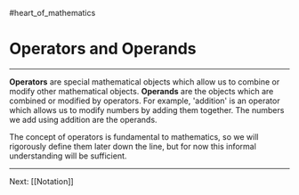 #heart_of_mathematics 

# Operators and Operands

---

**Operators** are special mathematical objects which allow us to combine or modify other mathematical objects. **Operands** are the objects which are combined or modified by operators. For example, 'addition' is an operator which allows us to modify numbers by adding them together. The numbers we add using addition are the operands.

The concept of operators is fundamental to mathematics, so we will rigorously define them later down the line, but for now this informal understanding will be sufficient.

---

Next: [[Notation]]